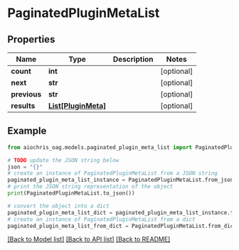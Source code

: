 # PaginatedPluginMetaList


## Properties

Name | Type | Description | Notes
------------ | ------------- | ------------- | -------------
**count** | **int** |  | [optional] 
**next** | **str** |  | [optional] 
**previous** | **str** |  | [optional] 
**results** | [**List[PluginMeta]**](PluginMeta.md) |  | [optional] 

## Example

```python
from aiochris_oag.models.paginated_plugin_meta_list import PaginatedPluginMetaList

# TODO update the JSON string below
json = "{}"
# create an instance of PaginatedPluginMetaList from a JSON string
paginated_plugin_meta_list_instance = PaginatedPluginMetaList.from_json(json)
# print the JSON string representation of the object
print(PaginatedPluginMetaList.to_json())

# convert the object into a dict
paginated_plugin_meta_list_dict = paginated_plugin_meta_list_instance.to_dict()
# create an instance of PaginatedPluginMetaList from a dict
paginated_plugin_meta_list_from_dict = PaginatedPluginMetaList.from_dict(paginated_plugin_meta_list_dict)
```
[[Back to Model list]](../README.md#documentation-for-models) [[Back to API list]](../README.md#documentation-for-api-endpoints) [[Back to README]](../README.md)


